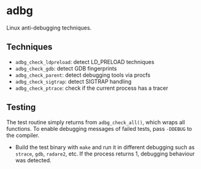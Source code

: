 adbg
====
Linux anti-debugging techniques.


Techniques
----------
- `adbg_check_ldpreload`: detect LD_PRELOAD techniques
- `adbg_check_gdb`: detect GDB fingerprints
- `adbg_check_parent`: detect debugging tools via procfs
- `adbg_check_sigtrap`: detect SIGTRAP handling
- `adbg_check_ptrace`: check if the current process has a tracer


Testing
-------
The test routine simply returns from `adbg_check_all()`, which wraps all functions. To enable debugging messages of failed tests, pass `-DDEBUG` to the compiler.

- Build the test binary with `make` and run it in different debugging such as `strace`, `gdb`, `radare2`, etc. If the process returns 1, debugging behaviour was detected.
